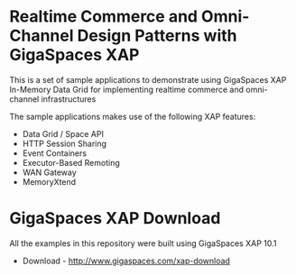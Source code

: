 Realtime Commerce and Omni-Channel Design Patterns with GigaSpaces XAP
==============================
This is a set of sample applications to demonstrate using GigaSpaces XAP In-Memory Data Grid for implementing realtime commerce and omni-channel infrastructures

The sample applications makes use of the following XAP features:
- Data Grid / Space API
- HTTP Session Sharing
- Event Containers
- Executor-Based Remoting
- WAN Gateway
- MemoryXtend


GigaSpaces XAP Download
========================
All the examples in this repository were built using GigaSpaces XAP 10.1
* Download - http://www.gigaspaces.com/xap-download
